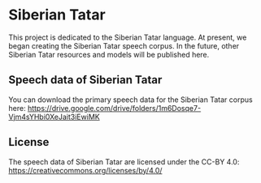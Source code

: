 # Siberian Tatar

This project is dedicated to the Siberian Tatar language. At present, we began creating the Siberian Tatar speech corpus. In the future, other Siberian Tatar resources and models will be published here.

## Speech data of Siberian Tatar

You can download the primary speech data for the Siberian Tatar corpus here: 
https://drive.google.com/drive/folders/1m6Dosqe7-Vjm4sYHbi0XeJait3iEwiMK

## License

The speech data of Siberian Tatar are licensed under the CC-BY 4.0: https://creativecommons.org/licenses/by/4.0/
